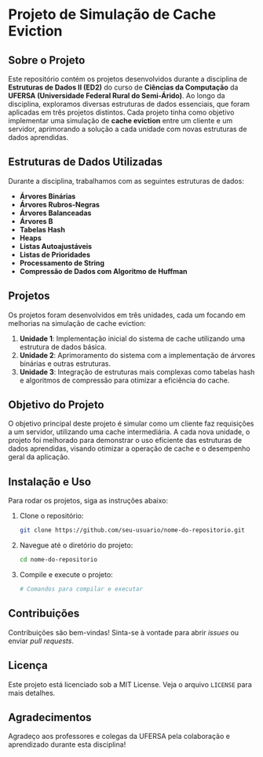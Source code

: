 # Projeto de Simulação de Cache Eviction

## Sobre o Projeto

Este repositório contém os projetos desenvolvidos durante a disciplina de **Estruturas de Dados II (ED2)** do curso de **Ciências da Computação** da **UFERSA (Universidade Federal Rural do Semi-Árido)**. Ao longo da disciplina, exploramos diversas estruturas de dados essenciais, que foram aplicadas em três projetos distintos. Cada projeto tinha como objetivo implementar uma simulação de **cache eviction** entre um cliente e um servidor, aprimorando a solução a cada unidade com novas estruturas de dados aprendidas.

## Estruturas de Dados Utilizadas

Durante a disciplina, trabalhamos com as seguintes estruturas de dados:

- **Árvores Binárias**
- **Árvores Rubros-Negras**
- **Árvores Balanceadas**
- **Árvores B**
- **Tabelas Hash**
- **Heaps**
- **Listas Autoajustáveis**
- **Listas de Prioridades**
- **Processamento de String**
- **Compressão de Dados com Algoritmo de Huffman**

## Projetos

Os projetos foram desenvolvidos em três unidades, cada um focando em melhorias na simulação de cache eviction:

1. **Unidade 1**: Implementação inicial do sistema de cache utilizando uma estrutura de dados básica.
2. **Unidade 2**: Aprimoramento do sistema com a implementação de árvores binárias e outras estruturas.
3. **Unidade 3**: Integração de estruturas mais complexas como tabelas hash e algoritmos de compressão para otimizar a eficiência do cache.

## Objetivo do Projeto

O objetivo principal deste projeto é simular como um cliente faz requisições a um servidor, utilizando uma cache intermediária. A cada nova unidade, o projeto foi melhorado para demonstrar o uso eficiente das estruturas de dados aprendidas, visando otimizar a operação de cache e o desempenho geral da aplicação.

## Instalação e Uso

Para rodar os projetos, siga as instruções abaixo:

1. Clone o repositório:
   ```bash
   git clone https://github.com/seu-usuario/nome-do-repositorio.git
   ```
2. Navegue até o diretório do projeto:
   ```bash
   cd nome-do-repositorio
   ```
3. Compile e execute o projeto:
   ```bash
   # Comandos para compilar e executar
   ```

## Contribuições

Contribuições são bem-vindas! Sinta-se à vontade para abrir *issues* ou enviar *pull requests*.

## Licença

Este projeto está licenciado sob a MIT License. Veja o arquivo `LICENSE` para mais detalhes.

## Agradecimentos

Agradeço aos professores e colegas da UFERSA pela colaboração e aprendizado durante esta disciplina!

